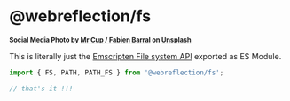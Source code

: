 # @webreflection/fs

<sup>**Social Media Photo by [Mr Cup / Fabien Barral](https://unsplash.com/@iammrcup) on [Unsplash](https://unsplash.com/)**</sup>

This is literally just the [Emscripten File system API](https://emscripten.org/docs/api_reference/Filesystem-API.html#id2) exported as ES Module.

```js
import { FS, PATH, PATH_FS } from '@webreflection/fs';

// that's it !!!
```
